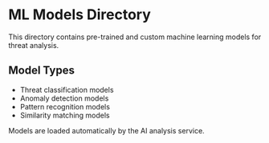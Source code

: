 # ML Models Directory

This directory contains pre-trained and custom machine learning models for threat analysis.

## Model Types
- Threat classification models
- Anomaly detection models  
- Pattern recognition models
- Similarity matching models

Models are loaded automatically by the AI analysis service.